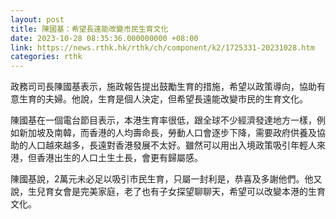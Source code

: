 ```yaml
---
layout: post
title: 陳國基：希望長遠能改變市民生育文化
date: 2023-10-28 08:35:36.000000000 +08:00
link: https://news.rthk.hk/rthk/ch/component/k2/1725331-20231028.htm
categories: rthk
---
```


政務司司長陳國基表示，施政報告提出鼓勵生育的措施，希望以政策導向，協助有意生育的夫婦。他說，生育是個人決定，但希望長遠能改變市民的生育文化。

陳國基在一個電台節目表示，本港生育率很低，跟全球不少經濟發達地方一樣，例如新加坡及南韓，而香港的人均壽命長，勞動人口會逐步下降，需要政府供養及協助的人口越來越多，長遠對香港發展不太好。雖然可以用出入境政策吸引年輕人來港，但香港出生的人口土生土長，會更有歸屬感。

陳國基說，2萬元未必足以吸引市民生育，只屬一封利是，恭喜及多謝他們。他又說，生兒育女會是完美家庭，老了也有子女探望聊聊天，希望可以改變本港的生育文化。
